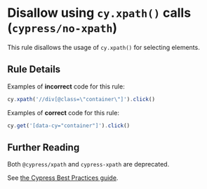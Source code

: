 # Disallow using `cy.xpath()` calls (`cypress/no-xpath`)

<!-- end auto-generated rule header -->

This rule disallows the usage of `cy.xpath()` for selecting elements.

## Rule Details

Examples of **incorrect** code for this rule:

```js
cy.xpath('//div[@class=\"container\"]').click()
```

Examples of **correct** code for this rule:

```js
cy.get('[data-cy="container"]').click()
```

## Further Reading

Both `@cypress/xpath` and `cypress-xpath` are deprecated.

See [the Cypress Best Practices guide](https://docs.cypress.io/app/core-concepts/best-practices.html#Selecting-Elements).
